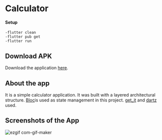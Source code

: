 # Calculator
#### Setup

```
-flutter clean
-flutter pub get
-flutter run
```

## Download APK
Download the application [here](https://dosya.co/p39o9xy4eoh1/app-release.apk.html).

## About the app
It is a simple calculator application.
It was built with a layered architectural structure.
[Bloc](https://pub.dev/packages/flutter_bloc)is used as state management in this project.
[get_it](https://pub.dev/packages/get_it) and [dartz](https://pub.dev/packages/dartz) used.

## Screenshots of the App
![ezgif com-gif-maker](https://user-images.githubusercontent.com/56471014/149681362-5e209934-fd7f-4542-9c96-1f37d5bc1349.gif)
